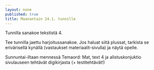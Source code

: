```yaml
---
layout: none
published: true
title: Maanantain 24.1. tunnille
---
```

Tunnilla sanakoe tekstistä 4.

Tee tunnilla jaettu harjoitussanakoe. Jos haluat siitä plussat, tarkista se erivärisellä kynällä (vastaukset materiaalit-sivulla) ja näytä opelle.

Sunnuntai-iltaan mennessä Temaord: Mat, text 4 ja alistuskonjuktio sivulauseen tehtävät digikirjasta (+ testitehtävät!)
